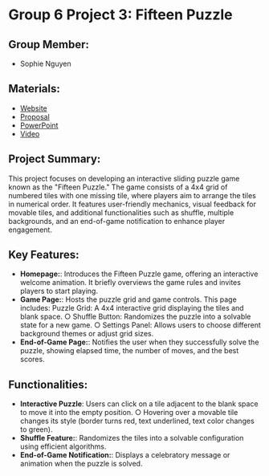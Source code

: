 # Group 6 Project 3: Fifteen Puzzle

## Group Member:

- Sophie Nguyen

## Materials:

- [Website]()
- [Proposal]()
- [PowerPoint]()
- [Video]()

## Project Summary:

This project focuses on developing an interactive sliding puzzle game known as
the "Fifteen Puzzle." The game consists of a 4x4 grid of numbered tiles with one
missing tile, where players aim to arrange the tiles in numerical order. It features
user-friendly mechanics, visual feedback for movable tiles, and additional
functionalities such as shuffle, multiple backgrounds, and an end-of-game
notification to enhance player engagement.

## Key Features:

- **Homepage:**: Introduces the Fifteen Puzzle game, offering an interactive welcome
  animation. It briefly overviews the game rules and invites players to start playing.
- **Game Page:**: Hosts the puzzle grid and game controls. This page includes:
  Puzzle Grid: A 4x4 interactive grid displaying the tiles and blank space.
  ○ Shuffle Button: Randomizes the puzzle into a solvable state for a new
  game.
  ○ Settings Panel: Allows users to choose different background themes or
  adjust grid sizes.
- **End-of-Game Page:**: Notifies the user when they successfully solve the puzzle,
  showing elapsed time, the number of moves, and the best scores.

## Functionalities:

- **Interactive Puzzle**: Users can click on a tile adjacent to the blank space to move it into the
  empty position.
  ○ Hovering over a movable tile changes its style (border turns red, text
  underlined, text color changes to green).
- **Shuffle Feature:**: Randomizes the tiles into a solvable configuration using
  efficient algorithms.
- **End-of-Game Notification:**: Displays a celebratory message or animation when
  the puzzle is solved.
